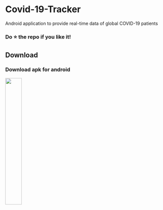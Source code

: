 # Covid-19-Tracker
   Android application to provide real-time data of global COVID-19 patients

### Do :star: the repo if you like it!

## Download

### Download apk for android 
   <a href="https://github.com/Mehatab/covid-19/releases/download/v1.6.2/app-release.apk"><img src="https://user-images.githubusercontent.com/81458873/114413763-e6561680-9bcb-11eb-9d41-64c9d1414c90.png" width="32%" /></a>
